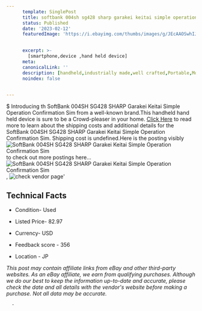 ```yaml
---
      template: SinglePost
      title: softbank 004sh sg428 sharp garakei keitai simple operation confirmation sim
      status: Published
      date: '2023-02-12'
      featuredImage: 'https://i.ebayimg.com/thumbs/images/g/JEcAAOSwhIJj6I8D/s-l225.jpg'
       

      excerpt: >-
        [smartphone,device ,hand held device]
      meta:
      canonicalLink: ''
      description: [handheld,industrially made,well crafted,Portable,Mobile,Compact,Convenient,Lightweight,Maneuverable,Man-portable,Miniature,Carriable,Hand-held,Light,Holdable,Transportable,Mobile device,Pocket-sized,On-the-go,Wireless,Cordless,Compact size,Convenient size, smartphone,device ,hand held device]
      noindex: false
      

---
```

$
      Introducing th SoftBank 004SH SG428 SHARP Garakei Keitai Simple Operation Confirmation Sim from a well-known brand.This handheld hand held device is sure to be a Crowd-pleaser in your home. [Click Here](https://www.ebay.com/itm/304802341934?hash=item46f7a2a42e%3Ag%3AJEcAAOSwhIJj6I8D&mkevt=1&mkcid=1&mkrid=711-53200-19255-0&campid=%253CePNCampaignId%253E&customid=%253CreferenceId%253E&toolid=10049) to read more to learn about the shipping costs and additional details for the SoftBank 004SH SG428 SHARP Garakei Keitai Simple Operation Confirmation Sim. Shipping cost is undefined.Here is the posting visibly ![SoftBank 004SH SG428 SHARP Garakei Keitai Simple Operation Confirmation Sim](https://i.ebayimg.com/thumbs/images/g/JEcAAOSwhIJj6I8D/s-l225.jpg) to check out more postings here... ![SoftBank 004SH SG428 SHARP Garakei Keitai Simple Operation Confirmation Sim](https://i.ebayimg.com/images/g/JEcAAOSwhIJj6I8D/s-l1200.jpg), ![check vendor page](https://origin-galleryplus.ebayimg.com/ws/web/304802341934_2_0_1/225x225.jpg,https://origin-galleryplus.ebayimg.com/ws/web/304802341934_3_0_1/225x225.jpg,https://origin-galleryplus.ebayimg.com/ws/web/304802341934_4_0_1/225x225.jpg,https://origin-galleryplus.ebayimg.com/ws/web/304802341934_5_0_1/225x225.jpg,https://origin-galleryplus.ebayimg.com/ws/web/304802341934_6_0_1/225x225.jpg,https://origin-galleryplus.ebayimg.com/ws/web/304802341934_7_0_1/225x225.jpg,https://origin-galleryplus.ebayimg.com/ws/web/304802341934_8_0_1/225x225.jpg)'

      

 ## Technical Facts 



     
      

 - Condition- Used 


      

 - Listed Price- 82.97 


      

 - Currency- USD 


      

 - Feedback score - 356 


      

 - Location - JP 


      
      

 *_This post may contain affiliate links from eBay and other third-party websites. As an eBay affiliate, we earn from qualifying purchases. Although we do our best to keep the information up-to-date and accurate, please check the date and all details with the vendor's website before making a purchase. Not all data may be accurate._*




      -
